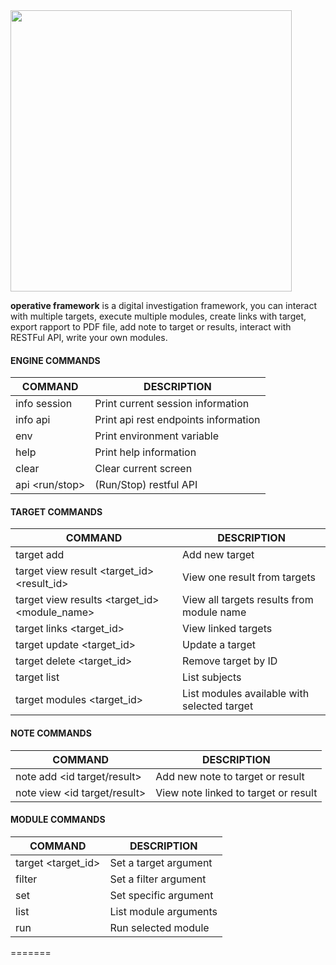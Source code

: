 <img src="https://image.ibb.co/fuPpQd/logo_operative.png" width="450">

**operative framework** is a digital investigation framework, you can interact with multiple targets, execute multiple modules, create links with target, export rapport to PDF file, add note to target or results, interact with RESTFul API, write your own modules.

#### ENGINE COMMANDS

| COMMAND        | DESCRIPTION                          |
|----------------|--------------------------------------|
| info session   | Print current session information    |
| info api       | Print api rest endpoints information |
| env            | Print environment variable           |
| help           | Print help information               |
| clear          | Clear current screen                 |
| api <run/stop> | (Run/Stop) restful API               |


#### TARGET COMMANDS

| COMMAND                                       | DESCRIPTION                                 |
|-----------------------------------------------|---------------------------------------------|
| target add <type> <value>                     | Add new target                              |
| target view result <target_id> <result_id>    | View one result from targets                |
| target view results <target_id> <module_name> | View all targets results from module name   |
| target links <target_id>                      | View linked targets                         |
| target update <target_id> <value>             | Update a target                             |
| target delete <target_id>                     | Remove target by ID                         |
| target list                                   | List subjects                               |
| target modules <target_id>                    | List modules available with selected target |

#### NOTE COMMANDS

| COMMAND                            | DESCRIPTION                           |
|------------------------------------|---------------------------------------|
| note add <id target/result> <text> | Add new note to target or result      |
| note view <id target/result>       | View note linked to target or result  |

#### MODULE COMMANDS
| COMMAND                         | DESCRIPTION           |
|---------------------------------|-----------------------|
| <module> target <target_id>     | Set a target argument |
| <module> filter <filter>        | Set a filter argument |
| <module> set <argument> <value> | Set specific argument |
| <module> list                   | List module arguments |
| <module> run                    | Run selected module   |
=======
